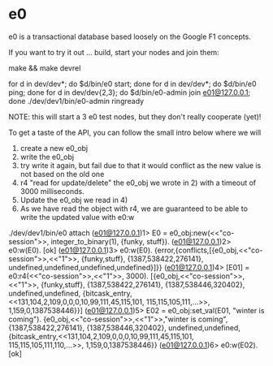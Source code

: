 e0
==

e0 is a transactional database based loosely on the Google F1 concepts.

If you want to try it out ... build, start your nodes and join them:

make && make devrel

for d in dev/dev*; do $d/bin/e0 start; done
for d in dev/dev*; do $d/bin/e0 ping; done
for d in dev/dev{2,3}; do $d/bin/e0-admin join e01@127.0.0.1; done
./dev/dev1/bin/e0-admin ringready

NOTE: this will start a 3 e0 test nodes, but they don't really cooperate (yet)!

To get a taste of the API, you can follow the small intro below where we will
1) create a new e0_obj
2) write the e0_obj
3) try write it again, but fail due to that it would conflict as the new value is not based on the old one
4) r4 "read for update/delete" the e0_obj we wrote in 2) with a timeout of 3000 milliseconds.
5) Update the e0_obj we read in 4)
6) As we have read the object with r4, we are guaranteed to be able to write the updated value with e0:w

./dev/dev1/bin/e0 attach
(e01@127.0.0.1)1> E0 = e0_obj:new(<<"co-session">>, integer_to_binary(1), {funky, stuff}).
(e01@127.0.0.1)2> e0:w(E0).
[ok]
(e01@127.0.0.1)3> e0:w(E0).
{error,{conflicts,[{e0_obj,<<"co-session">>,<<"1">>,
                           {funky,stuff},
                           {1387,538422,276141},
                           undefined,undefined,undefined,undefined}]}}
(e01@127.0.0.1)4> [E01] = e0:r4(<<"co-session">>,<<"1">>, 3000). 
[{e0_obj,<<"co-session">>,<<"1">>,
         {funky,stuff},
         {1387,538422,276141},
         {1387,538446,320402},
         undefined,undefined,
         {bitcask_entry,<<131,104,2,109,0,0,0,10,99,111,45,115,101,
                          115,115,105,111,...>>,
                        1,159,0,1387538446}}]
(e01@127.0.0.1)5> E02 = e0_obj:set_val(E01, "winter is coming").
{e0_obj,<<"co-session">>,<<"1">>,"winter is coming",
        {1387,538422,276141},
        {1387,538446,320402},
        undefined,undefined,
        {bitcask_entry,<<131,104,2,109,0,0,0,10,99,111,45,115,101,
                         115,115,105,111,110,...>>,
                       1,159,0,1387538446}}
(e01@127.0.0.1)6> e0:w(E02).
[ok]




